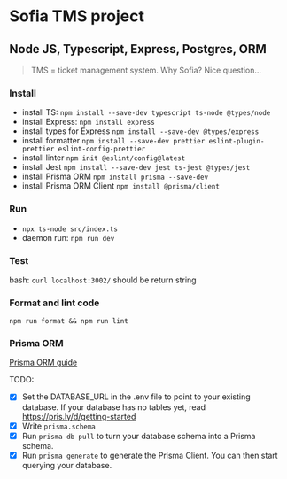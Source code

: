 # Sofia TMS project

## Node JS, Typescript, Express, Postgres, ORM

> TMS = ticket management system. Why Sofia? Nice question...

### Install

- install TS: `npm install --save-dev typescript ts-node @types/node`
- install Express: `npm install express`
- install types for Express `npm install --save-dev @types/express`
- install formatter `npm install --save-dev prettier eslint-plugin-prettier eslint-config-prettier`
- install linter `npm init @eslint/config@latest`
- install Jest `npm install --save-dev jest ts-jest @types/jest`
- install Prisma ORM `npm install prisma --save-dev`
- install Prisma ORM Client `npm install @prisma/client`

### Run

- `npx ts-node src/index.ts`
- daemon run: `npm run dev`

### Test

bash:
`curl localhost:3002/` should be return string

### Format and lint code

`npm run format && npm run lint`

### Prisma ORM

[Prisma ORM guide](https://www.prisma.io/docs/getting-started/quickstart-sqlite)

TODO:

- [x] Set the DATABASE_URL in the .env file to point to your existing database. If your database has no tables yet, read https://pris.ly/d/getting-started
- [x] Write `prisma.schema`
- [x] Run `prisma db pull` to turn your database schema into a Prisma schema.
- [x] Run `prisma generate` to generate the Prisma Client. You can then start querying your database.
